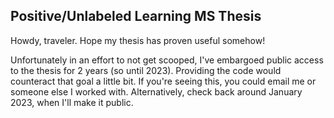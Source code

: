 Positive/Unlabeled Learning MS Thesis
-------------------------------------

Howdy, traveler. Hope my thesis has proven useful somehow!

Unfortunately in an effort to not get scooped, I've embargoed public access to the thesis for 2 years (so until 2023). Providing the code would counteract that goal a little bit. If you're seeing this, you could email me or someone else I worked with. Alternatively, check back around January 2023, when I'll make it public.
